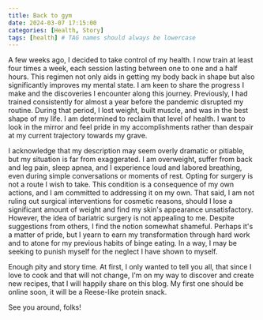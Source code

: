 ```yaml
---
title: Back to gym
date: 2024-03-07 17:15:00
categories: [Health, Story]
tags: [health] # TAG names should always be lowercase
---
```


A few weeks ago, I decided to take control of my health. I now train at least four times a week, each session lasting between one to one and a half hours. This regimen not only aids in getting my body back in shape but also significantly improves my mental state. I am keen to share the progress I make and the discoveries I encounter along this journey. Previously, I had trained consistently for almost a year before the pandemic disrupted my routine. During that period, I lost weight, built muscle, and was in the best shape of my life. I am determined to reclaim that level of health. I want to look in the mirror and feel pride in my accomplishments rather than despair at my current trajectory towards my grave.

I acknowledge that my description may seem overly dramatic or pitiable, but my situation is far from exaggerated. I am overweight, suffer from back and leg pain, sleep apnea, and I experience loud and labored breathing, even during simple conversations or moments of rest. Opting for surgery is not a route I wish to take. This condition is a consequence of my own actions, and I am committed to addressing it on my own. That said, I am not ruling out surgical interventions for cosmetic reasons, should I lose a significant amount of weight and find my skin's appearance unsatisfactory. However, the idea of bariatric surgery is not appealing to me. Despite suggestions from others, I find the notion somewhat shameful. Perhaps it's a matter of pride, but I yearn to earn my transformation through hard work and to atone for my previous habits of binge eating. In a way, I may be seeking to punish myself for the neglect I have shown to myself.

Enough pity and story time. At first, I only wanted to tell you all, that since I love to cook and that will not change, I'm on my way to discover and create new recipes, that I will happily share on this blog. My first one should be online soon, it will be a Reese-like protein snack.

See you around, folks!